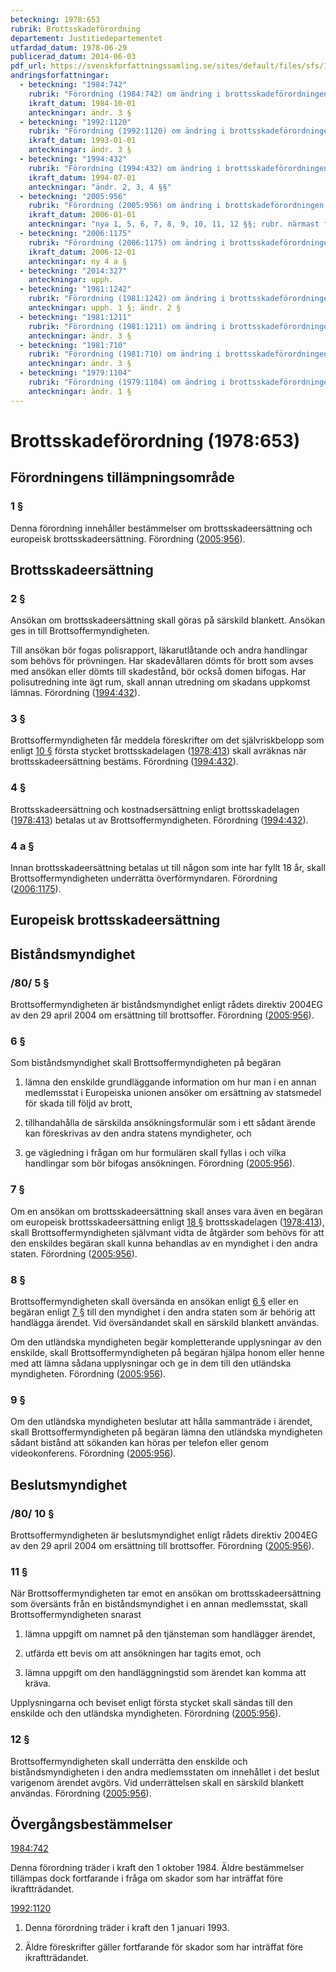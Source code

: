 ```yaml
---
beteckning: 1978:653
rubrik: Brottsskadeförordning
departement: Justitiedepartementet
utfardad_datum: 1978-06-29
publicerad_datum: 2014-06-03
pdf_url: https://svenskforfattningssamling.se/sites/default/files/sfs/1978-06/SFS1978-653.pdf
andringsforfattningar:
  - beteckning: "1984:742"
    rubrik: "Förordning (1984:742) om ändring i brottsskadeförordningen (1978:653)"
    ikraft_datum: 1984-10-01
    anteckningar: ändr. 3 §
  - beteckning: "1992:1120"
    rubrik: "Förordning (1992:1120) om ändring i brottsskadeförordningen (1978:653)"
    ikraft_datum: 1993-01-01
    anteckningar: ändr. 3 §
  - beteckning: "1994:432"
    rubrik: "Förordning (1994:432) om ändring i brottsskadeförordningen (1978:653)"
    ikraft_datum: 1994-07-01
    anteckningar: "ändr. 2, 3, 4 §§"
  - beteckning: "2005:956"
    rubrik: "Förordning (2005:956) om ändring i brottskadeförordningen (1978:653)"
    ikraft_datum: 2006-01-01
    anteckningar: "nya 1, 5, 6, 7, 8, 9, 10, 11, 12 §§; rubr. närmast före 1, 2, 4, 5, 10; omtryck"
  - beteckning: "2006:1175"
    rubrik: "Förordning (2006:1175) om ändring i brottsskadeförordningen (1978:653)"
    ikraft_datum: 2006-12-01
    anteckningar: ny 4 a §
  - beteckning: "2014:327"
    anteckningar: upph.
  - beteckning: "1981:1242"
    rubrik: "Förordning (1981:1242) om ändring i brottsskadeförordningen (1978:653)"
    anteckningar: upph. 1 §; ändr. 2 §
  - beteckning: "1981:1211"
    rubrik: "Förordning (1981:1211) om ändring i brottsskadeförordningen (1978:653)"
    anteckningar: ändr. 3 §
  - beteckning: "1981:710"
    rubrik: "Förordning (1981:710) om ändring i brottsskadeförordningen (1978:653)"
    anteckningar: ändr. 3 §
  - beteckning: "1979:1104"
    rubrik: "Förordning (1979:1104) om ändring i brottsskadeförordningen (1978:653)"
    anteckningar: ändr. 1 §
---
```


# Brottsskadeförordning (1978:653)

## Förordningens tillämpningsområde

### 1 §

Denna förordning innehåller bestämmelser om brottsskadeersättning och europeisk brottsskadeersättning. Förordning ([2005:956](https://selex.se/eli/sfs/2005/956)).

## Brottsskadeersättning

### 2 §

Ansökan om brottsskadeersättning skall göras på särskild blankett. Ansökan ges in till Brottsoffermyndigheten.

Till ansökan bör fogas polisrapport, läkarutlåtande och andra handlingar som behövs för prövningen. Har skadevållaren dömts för brott som avses med ansökan eller dömts till skadestånd, bör också domen bifogas. Har polisutredning inte ägt rum, skall annan utredning om skadans uppkomst lämnas. Förordning ([1994:432](https://selex.se/eli/sfs/1994/432)).

### 3 §

Brottsoffermyndigheten får meddela föreskrifter om det självriskbelopp som enligt [10 §](#10) första stycket brottsskadelagen ([1978:413](https://selex.se/eli/sfs/1978/413)) skall avräknas när brottsskadeersättning bestäms. Förordning ([1994:432](https://selex.se/eli/sfs/1994/432)).

### 4 §

Brottsskadeersättning och kostnadsersättning enligt brottsskadelagen ([1978:413](https://selex.se/eli/sfs/1978/413)) betalas ut av Brottsoffermyndigheten. Förordning ([1994:432](https://selex.se/eli/sfs/1994/432)).

### 4 a §

Innan brottsskadeersättning betalas ut till någon som inte har fyllt 18 år, skall Brottsoffermyndigheten underrätta överförmyndaren. Förordning ([2006:1175](https://selex.se/eli/sfs/2006/1175)).

## Europeisk brottsskadeersättning

## Biståndsmyndighet

### /80/ 5 §

Brottsoffermyndigheten är biståndsmyndighet enligt rådets direktiv 2004EG av den 29 april 2004 om ersättning till brottsoffer. Förordning ([2005:956](https://selex.se/eli/sfs/2005/956)).

### 6 §

Som biståndsmyndighet skall Brottsoffermyndigheten på begäran

1. lämna den enskilde grundläggande information om hur man i en annan medlemsstat i Europeiska unionen ansöker om ersättning av statsmedel för skada till följd av brott,

2. tillhandahålla de särskilda ansökningsformulär som i ett sådant ärende kan föreskrivas av den andra statens myndigheter, och

3. ge vägledning i frågan om hur formulären skall fyllas i och vilka handlingar som bör bifogas ansökningen. Förordning ([2005:956](https://selex.se/eli/sfs/2005/956)).

### 7 §

Om en ansökan om brottsskadeersättning skall anses vara även en begäran om europeisk brottsskadeersättning enligt [18 §](#18) brottsskadelagen ([1978:413](https://selex.se/eli/sfs/1978/413)), skall Brottsoffermyndigheten självmant vidta de åtgärder som behövs för att den enskildes begäran skall kunna behandlas av en myndighet i den andra staten. Förordning ([2005:956](https://selex.se/eli/sfs/2005/956)).

### 8 §

Brottsoffermyndigheten skall översända en ansökan enligt [6 §](#6) eller en begäran enligt [7 §](#7) till den myndighet i den andra staten som är behörig att handlägga ärendet. Vid översändandet skall en särskild blankett användas.

Om den utländska myndigheten begär kompletterande upplysningar av den enskilde, skall Brottsoffermyndigheten på begäran hjälpa honom eller henne med att lämna sådana upplysningar och ge in dem till den utländska myndigheten. Förordning ([2005:956](https://selex.se/eli/sfs/2005/956)).

### 9 §

Om den utländska myndigheten beslutar att hålla sammanträde i ärendet, skall Brottsoffermyndigheten på begäran lämna den utländska myndigheten sådant bistånd att sökanden kan höras per telefon eller genom videokonferens. Förordning ([2005:956](https://selex.se/eli/sfs/2005/956)).

## Beslutsmyndighet

### /80/ 10 §

Brottsoffermyndigheten är beslutsmyndighet enligt rådets direktiv 2004EG av den 29 april 2004 om ersättning till brottsoffer. Förordning ([2005:956](https://selex.se/eli/sfs/2005/956)).

### 11 §

När Brottsoffermyndigheten tar emot en ansökan om brottsskadeersättning som översänts från en biståndsmyndighet i en annan medlemsstat, skall Brottsoffermyndigheten snarast

1. lämna uppgift om namnet på den tjänsteman som handlägger ärendet,

2. utfärda ett bevis om att ansökningen har tagits emot, och

3. lämna uppgift om den handläggningstid som ärendet kan komma att kräva.

Upplysningarna och beviset enligt första stycket skall sändas till den enskilde och den utländska myndigheten. Förordning ([2005:956](https://selex.se/eli/sfs/2005/956)).

### 12 §

Brottsoffermyndigheten skall underrätta den enskilde och biståndsmyndigheten i den andra medlemsstaten om innehållet i det beslut varigenom ärendet avgörs. Vid underrättelsen skall en särskild blankett användas. Förordning ([2005:956](https://selex.se/eli/sfs/2005/956)).

## Övergångsbestämmelser

[1984:742](https://selex.se/eli/sfs/1984/742)

Denna förordning träder i kraft den 1 oktober 1984. Äldre bestämmelser tillämpas dock fortfarande i fråga om skador som har inträffat före ikraftträdandet.

[1992:1120](https://selex.se/eli/sfs/1992/1120)

1. Denna förordning träder i kraft den 1 januari 1993.

2. Äldre föreskrifter gäller fortfarande för skador som har inträffat före ikraftträdandet.